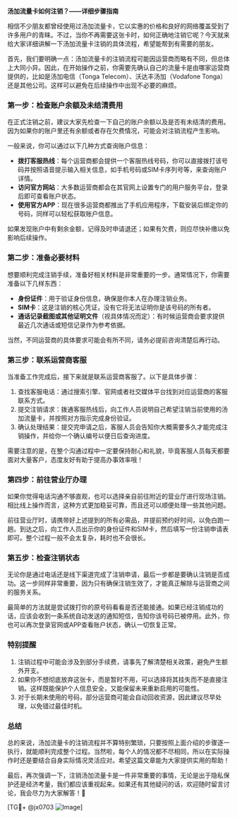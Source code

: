 **汤加流量卡如何注销？——详细步骤指南**

相信不少朋友都曾经使用过汤加流量卡，它以实惠的价格和良好的网络覆盖受到了许多用户的青睐。不过，当你不再需要这张卡时，如何正确地注销它呢？今天就来给大家详细讲解一下汤加流量卡注销的具体流程，希望能帮到有需要的朋友。

首先，我们要明确一点：汤加流量卡的注销流程可能因运营商而略有不同，但总体上大同小异。因此，在开始操作之前，你需要先确认自己的流量卡是由哪家运营商提供的，比如是汤加电信（Tonga Telecom）、沃达丰汤加（Vodafone Tonga）还是其他公司。这样可以避免在后续操作中出现不必要的麻烦。

### **第一步：检查账户余额及未结清费用**
在正式注销之前，建议大家先检查一下自己的账户余额以及是否有未结清的费用。因为如果你的账户里还有余额或者存在欠费情况，可能会对注销流程产生影响。

一般来说，你可以通过以下几种方式查询账户信息：
- **拨打客服热线**：每个运营商都会提供一个客服热线号码，你可以直接拨打该号码并按照语音提示输入相关信息，如手机号码或SIM卡序列号等，来查询账户详情。
- **访问官方网站**：大多数运营商都会在其官网上设置专门的用户服务平台，登录后即可查看账户状态。
- **使用官方APP**：现在很多运营商都推出了手机应用程序，下载安装后绑定你的号码，同样可以轻松获取账户信息。

如果发现账户中有剩余金额，记得及时申请退还；如果有欠费，则应尽快补缴以免影响后续操作。

### **第二步：准备必要材料**
想要顺利完成注销手续，准备好相关材料是非常重要的一步。通常情况下，你需要准备以下几样东西：
- **身份证件**：用于验证身份信息，确保是你本人在办理注销业务。
- **SIM卡**：这是注销的核心凭证，没有它将无法证明你是该号码的所有者。
- **通话记录截图或其他证明文件**（视具体情况而定）：有时候运营商会要求提供最近几次通话或短信记录作为参考依据。

当然，不同运营商的具体要求可能会有所不同，请务必提前咨询清楚后再行动。

### **第三步：联系运营商客服**
当准备工作完成后，接下来就是联系运营商客服了。以下是具体步骤：
1. 查找客服电话：通过搜索引擎、官网或者社交媒体平台找到对应运营商的客服联系方式。
2. 提交注销请求：拨通客服热线后，向工作人员说明自己希望注销当前使用的汤加流量卡，并按照对方指示完成身份验证。
3. 确认处理结果：提交完申请之后，客服人员会告知你大概需要多久才能完成注销操作，并给你一个确认编号以便日后查询进度。

需要注意的是，在整个沟通过程中一定要保持耐心和礼貌，毕竟客服人员每天都要面对大量客户，态度友好有助于提高办事效率哦！

### **第四步：前往营业厅办理**
如果你觉得电话沟通不够直观，也可以选择亲自前往附近的营业厅进行现场注销。相比线上操作而言，这种方式更加稳妥可靠，而且还可以顺便处理一些其他问题。

前往营业厅时，请携带好上述提到的所有必需品，并提前预约好时间，以免白跑一趟。到达之后，向工作人员出示你的身份证件和SIM卡，然后填写一份注销申请表即可。整个过程一般不会太复杂，耗时也不会很长。

### **第五步：检查注销状态**
无论你是通过电话还是线下渠道完成了注销申请，最后一步都是要确认注销是否成功。这一步同样非常重要，因为只有确保注销生效了，才能真正解除与运营商之间的服务关系。

最简单的方法就是尝试拨打你的原号码看看是否还能接通。如果已经注销成功的话，应该会收到一条系统自动发送的通知短信，告知你该号码已被停用。此外，你也可以再次登录官网或APP查看账户状态，确认一切恢复正常。

### **特别提醒**
1. 注销过程中可能会涉及到部分手续费，请事先了解清楚相关政策，避免产生额外开支。
2. 如果你不想彻底放弃这张卡，而是暂时不用，可以选择将其挂失而不是直接注销。这样既能保护个人信息安全，又能保留未来重新启用的可能性。
3. 对于长期未使用的号码，部分运营商可能会自动回收资源，因此建议尽早处理，以免错过最佳时机。

### **总结**
总的来说，汤加流量卡的注销流程并不算特别繁琐，只要按照上面介绍的步骤逐一执行，就能顺利完成整个过程。当然啦，每个人的情况都不尽相同，所以在实际操作时还是要结合自身实际情况灵活应对。希望这篇文章能为大家提供实用的帮助！

最后，再次强调一下，注销汤加流量卡是一件非常重要的事情，无论是出于隐私保护还是经济考量，我们都应该重视起来。如果还有其他疑问的话，欢迎随时留言讨论，我会尽力为大家解答！💪

[TG💪+ @jx0703 ![Image](https://github.com/user-attachments/assets/dbca1d08-cadb-493c-b0ec-ad6f7a83f270)]